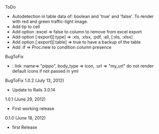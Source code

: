 ToDo
- Autodetection in table data of: boolean and 'true' and 'false'. To render with red and green traffic-light image.
- Add tip to cell
- Add option :excel => false to column to remove from excel export
- Add option [:export][:type] => :xls, :xlsx, :pdf, :all, [:xls, :xlsx]
- Add option [:export][:table] => true to have a backup of the table
- Add :if => Proc.new to condition column presence

BugToFix
- : link :name=> "pippo", body_type => icon, :url => "my_url" do not render default icons if not passed in yml

BugToFix
1.0.2 (July 13, 2012)
- Update to Rails 3.0.14

1.0.1 (June 29, 2012)
- First working release

0.1.0 (June 18, 2012)
- first Release
